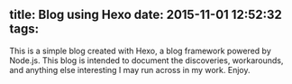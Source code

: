title: Blog using Hexo
date: 2015-11-01 12:52:32
tags:
---
This is a simple blog created with Hexo, a blog framework powered by Node.js. This blog is intended to document the discoveries, workarounds, and anything else interesting I may run across in my work. Enjoy.